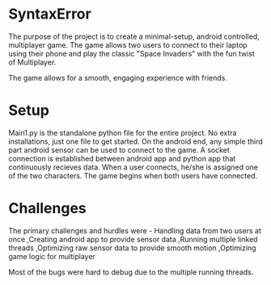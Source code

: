 # SyntaxError
The purpose of the project is to create a minimal-setup, android controlled, multiplayer game. The game allows two users to connect to their laptop using their phone and play the classic "Space Invaders" with the fun twist of Multiplayer. 

The game allows for a smooth, engaging experience with friends.

# Setup
Main1.py is the standalone python file for the entire project. No extra installations, just one file to get started. On the android end, any simple third part android sensor can be used to connect to the game. A socket connection is established between android app and python app that continuously recieves data. When a user connects, he/she is assigned one of the two characters. The game begins when both users have connected.

# Challenges 
The primary challenges and hurdles were - 
Handling data from two users at once
,Creating android app to provide sensor data
,Running multiple linked threads
,Optimizing raw sensor data to provide smooth motion
,Optimizing game logic for multiplayer

Most of the bugs were hard to debug due to the multiple running threads.










































